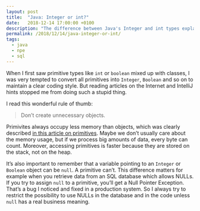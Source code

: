 ```yaml
---
layout: post
title:  "Java: Integer or int?"
date:   2018-12-14 17:00:00 +0100
description: "The difference between Java's Integer and int types explained: objects versus primitive types, handling NULLs."
permalink: /2018/12/14/java-integer-or-int/
tags:
  - java
  - npe
  - sql
---
```


When I first saw primitive types like `int` or `boolean` mixed up with classes, I was very tempted to convert all primitives into `Integer`, `Boolean` and so on to maintain a clear coding style. But reading articles on the Internet and IntelliJ hints stopped me from doing such a stupid thing.

I read this wonderful rule of thumb:

> Don’t create unnecessary objects.

Primivites always occupy less memory than objects, which was clearly described [in this article on primitives](https://www.baeldung.com/java-primitives-vs-objects). Maybe we don’t usually care about the memory usage, but if we process big amounts of data, every byte can count. Moreover, accessing primitives is faster because they are stored on the stack, not on the heap.

It’s also important to remember that a variable pointing to an `Integer` or `Boolean` object can be `null`. A primitive can’t. This difference matters for example when you retrieve data from an SQL database which allows NULLs. If you try to assign `null` to a primitive, you’ll get a Null Pointer Exception. That’s a bug I noticed and fixed in a production system. So I always try to restrict the possibility to use NULLs in the database and in the code unless `null` has a real business meaning.
